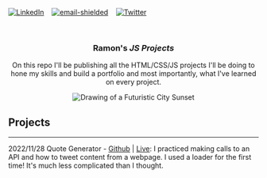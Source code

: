 [![LinkedIn][linkedin-shield]][linkedin-url]&nbsp;&nbsp;&nbsp;
<a href='mailto&#58;&#114;%72%40&#114;&#97;%6Do&#110;&#114;o%79o&#46;&#99;o&#109;'>![email-shielded]</a>&nbsp;&nbsp;&nbsp;
[![Twitter][twitter-shield]][twitter-url]


<!-- PROJECT LOGO -->
<br />
<div align="center">
  <a href="https://github.com/rroyo/JS-Projects"></a>
  <h3 align="center">Ramon's <i>JS Projects</i></h3>
  <p align="center">
    On this repo I'll be publishing all the HTML/CSS/JS projects I'll be doing to hone my skills and build a portfolio and most importantly, what I've learned on every project.
  </p>
  <img src="https://i.ibb.co/4fS4cvT/futuristic-city.jpg" alt="Drawing of a Futuristic City Sunset" border="0">
</div>



<!-- PROJECTS -->
## Projects
<hr>

2022/11/28 Quote Generator - [Github](https://github.com/rroyo/JS-Projects-quote-generator) | [Live](https://rroyo.github.io/JS-Projects-quote-generator/):
I practiced making calls to an API and how to tweet content from a webpage. I used a loader for the first time! It's much less complicated than I thought.



<!-- MARKDOWN LINKS & IMAGES -->
<!-- https://www.markdownguide.org/basic-syntax/#reference-style-links -->
[linkedin-shield]: https://img.shields.io/badge/-LinkedIn-black.svg?style=for-the-badge&logo=linkedin&colorB=555
[linkedin-url]: https://www.linkedin.com/in/rroyo/
[twitter-shield]: https://img.shields.io/twitter/follow/R4mroy?style=for-the-badge&logo=twitter&colorB=555
[twitter-url]: https://twitter.com/crypt_o_dev
[email-shielded]: https://img.shields.io/badge/email-rr%40ramonroyo.com-orange?style=for-the-badge

